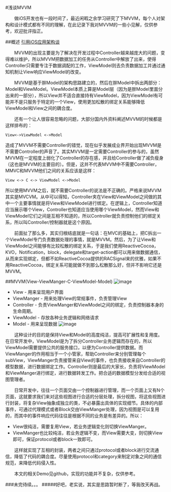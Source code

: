 #浅谈MVVM

&emsp;&emsp;做iOS开发也有一段时间了，最近闲暇之余学习研究了下MVVM，每个人对架构和设计模式都有不同的理解，在此记录下我对MVVM的一些小见解，仅供参考，欢迎批评指正。

##概述
[引用iOS应用架构谈](http://www.cocoachina.com/ios/20150525/11919.html)

&emsp;&emsp;MVVM的出现主要是为了解决在开发过程中Controller越来越庞大的问题，变得难以维护，所以MVVM把数据加工的任务从Controller中解放了出来，使得Controller只需要专注于数据调配的工作，ViewModel则去负责数据加工并通过通知机制让View响应ViewModel的改变。

&emsp;&emsp;MVVM是基于胖Model的架构思路建立的，然后在胖Model中拆出两部分：Model和ViewModel。ViewModel本质上算是Model层（因为是胖Model里面分出来的一部分），所以View并不适合直接持有ViewModel，因为ViewModel有可能并不是只服务于特定的一个View，使用更加松散的绑定关系能够降低ViewModel和View之间的耦合度。

&emsp;&emsp;还有一个让人很容易忽略的问题，大部分国内外资料阐述MVVM的时候都是这样排布的：
```
View<->ViewModel <->Model
```
造成了MVVM不需要Controller的错觉，现在似乎发展成业界开始出现MVVM是不需要Controller的声音了。其实MVVM是一定需要Controller的参与的，虽然MVVM在一定程度上弱化了Controller的存在感，并且给Controller做了减负瘦身（这也是MVVM的主要目的）。但是，这并不代表MVVM中不需要Controller，MMVC和MVVM他们之间的关系应该是这样：
```
View <-> C <-> ViewModel <->Model
```
所以使用MVVM之后，就不需要Controller的说法是不正确的。严格来说MVVM其实是MVCVM。从中可以得知，Controller夹在View和ViewModel之间做的其中一个主要事情就是将View和ViewModel进行绑定。在逻辑上，Controller知道应当展示哪个View，Controller也知道应当使用哪个ViewModel，然而View和ViewModel它们之间是互相不知道的，所以Controller就负责控制他们的绑定关系，所以叫Controller/控制器就是这个原因。

&emsp;&emsp;前面扯了那么多，其实归根结底就是一句话：在MVC的基础上，把C拆出一个ViewModel专门负责数据处理的事情，就是MVVM。然后，为了让View和ViewModel之间能够有比较松散的绑定关系，于是我们使用ReactiveCocoa，KVO，Notification，block，delegate和target-action都可以用来做数据通信，从而来实现绑定，但都不如ReactiveCocoa提供的RACSignal来的优雅，如果不用ReactiveCocoa，绑定关系可能就做不到那么松散那么好，但并不影响它还是MVVM。

##MVVM(View-ViewManger-C-ViewModel-Model)
![image](https://github.com/lovemo/MVVMFramework/raw/master/MVVMFramework/screenshots/MVVMFrameWork-Thinking.png)
- View - 用来呈现用户界面
- ViewManger - 用来处理View的常规事件，负责管理View
- Controller - 负责ViewManger和ViewModel之间的绑定，负责控制器本身的生命周期。
- ViewModel - 存放各种业务逻辑和网络请求
- Model - 用来呈现数据
![image](https://github.com/lovemo/MVVMFramework/raw/master/tree.jpeg)

&emsp;&emsp;这种设计的目的是保持View和Model的高度纯洁，提高可扩展性和复用度。在日常开发中，ViewModel是为了拆分Controller业务逻辑而存在的，所以ViewModel需要提供公共的服务接口，以便为Controller提供数据。而ViewManger的作用相当于一个小管家，帮助Controller来分别管理每个subView，ViewManger负责接管来自View的事件，也负责接收来自Controller的模型数据，进行数据绑定工作。Controller则是最后的大家长，负责将ViewModel和ViewManger进行绑定，进行数据转发工作。把合适的数据模型分发给合适的视图管理者。

&emsp;&emsp;日常开发中，往往一个页面交由一个控制器进行管理，而一个页面上又有N个页面，这就要求我们来对这些视图进行合适的分层处理，拆分视图，将这些视图进行封装，将复杂View抽象成独立的类，不必暴露出具体的实现细节。具体的内部事件，可通过代理模式或者Block交由ViewManger处理，因为视图是可以复用的，而其中的事件响应代码往往是根据不同的业务是有差异的。所以：
- View很纯洁，需要复用View，若业务逻辑变化则切换ViewManger。
- ViewManger也比较纯洁，若业务逻辑不变，而View需要大变，则切换View即可，保证protocol或者block一致即可。

&emsp;&emsp;这样就实现了互相的封装，两者之间只通过protocol或者block进行交流通信，降低了代码的耦合度。尽量使用protocol和category来制定对象之间的通信规范，来降低代码侵入性。

&emsp;&emsp;本文的相关Demo见github，实现的功能并不复杂，仅供参考。

###未完待续。。。
#####好吧，老实说，其实是思路暂时断了，等我改天再战。
